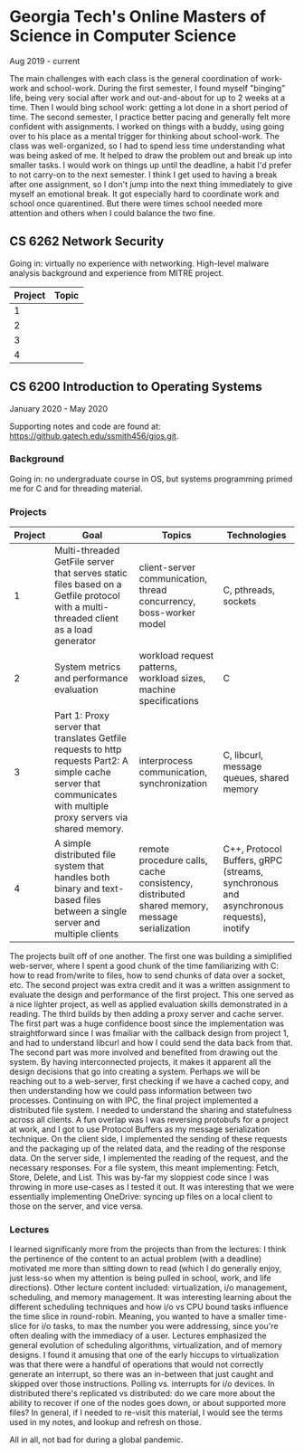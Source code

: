 # Georgia Tech's Online Masters of Science in Computer Science

Aug 2019 - current

The main challenges with each class is the general coordination of work-work and school-work. During the first semester, I found myself "binging" life, being very social after work and out-and-about for up to 2 weeks at a time. Then I would bing school work: getting a lot done in a short period of time. The second semester, I practice better pacing and generally felt more confident with assignments. I worked on things with a buddy, using  going over to his place as a mental trigger for thinking about school-work. The class was well-organized, so I had to spend less time understanding what was being asked of me. It helped to draw the problem out and break up into smaller tasks. I would work on things up until the deadline, a habit I'd prefer to not carry-on to the next semester. I think I get used to having a break after one assignment, so I don't jump into the next thing immediately to give myself an emotional break. It got especially hard to coordinate work and school once quarentined. But there were times school needed more attention and others when I could balance the two fine.

## CS 6262 Network Security

Going in: virtually no experience with networking. High-level malware analysis background and experience from MITRE project.

| Project | Topic |
|---------|-------|
| 1       |       |
| 2       |       |
| 3       |       |
| 4       |       |

## CS 6200 Introduction to Operating Systems

January 2020 - May 2020

Supporting notes and code are found at: https://github.gatech.edu/ssmith456/gios.git.

### Background
Going in: no undergraduate course in OS, but systems programming primed me for C and for threading material.

### Projects
| Project | Goal  | Topics | Technologies |
|---------|-------|--------|--------------|
| 1       | Multi-threaded GetFile server that serves static files based on a Getfile protocol with a multi-threaded client as a load generator      | client-server communication, thread concurrency, boss-worker model | C, pthreads, sockets|
| 2       | System metrics and performance evaluation | workload request patterns, workload sizes, machine specifications  | C            |
| 3       | Part 1: Proxy server that translates Getfile requests to http requests Part2: A simple cache server that communicates with multiple proxy servers via shared memory. | interprocess communication, synchronization| C, libcurl, message queues, shared memory            |
| 4       | A simple distributed file system that handles both binary and text-based files between a single server and multiple clients     | remote procedure calls, cache consistency, distributed shared memory, message serialization      | C++, Protocol Buffers, gRPC (streams, synchronous and asynchronous requests), inotify|

The projects built off of one another. The first one was building a simiplified web-server, where I spent a good chunk of the time familiarizing with C: how to read from/write to files, how to send chunks of data over a socket, etc. The second project was extra credit and it was a written assignment to evaluate the design and performance of the first project. This one served as a nice lighter project, as well as applied evaluation skills demonstrated in a reading. The third builds by then adding a proxy server and cache server. The first part was a huge confidence boost since the implementation was straightforward since I was fmailiar with the callback design from project 1, and had to understand libcurl and how I could send the data back from that. The second part was more involved and benefited from drawing out the system. By having interconnected projects, it makes it apparent all the design decisions that go into creating a system. Perhaps we will be reaching out to a web-server, first checking if we have a cached copy, and then understanding how we could pass information between two processes. Continuing on with IPC, the final project implemented a distributed file system. I needed to understand the sharing and statefulness across all clients. A fun overlap was I was reversing protobufs for a project at work, and I got to use Protocol Buffers as my message serialization technique. On the client side, I implemented the sending of these requests and the packaging up of the related data, and the reading of the response data. On the server side, I implemented the reading of the request, and the necessary responses. For a file system, this meant implementing: Fetch, Store, Delete, and List. This was by-far my sloppiest code since I was throwing in more use-cases as I tested it out. It was interesting that we were essentially implementing OneDrive: syncing up files on a local client to those on the server, and vice versa.

### Lectures

I learned significanly more from the projects than from the lectures: I think the pertinence of the content to an actual problem (with a deadline) motivated me more than sitting down to read (which I do generally enjoy, just less-so when my attention is being pulled in school, work, and life directions). Other lecture content included: virtualization, i/o management, scheduling, and memory management. It was interesting learning about the different scheduling techniques and how i/o vs CPU bound tasks influence the time slice in round-robin. Meaning, you wanted to have a smaller time-slice for i/o tasks, to max the number you were addressing, since you're often dealing with the immediacy of a user. Lectures emphasized the general evolution of scheduling algorithms, virtualization, and of memory designs. I found it amusing that one of the early hiccups to virtualization was that there were a handful of operations that would not correctly generate an interrupt, so there was an in-between that just caught and skipped over those instructions. Polling vs. interrupts for i/o devices. In distributed there's replicated vs distributed: do we care more about the ability to recover if one of the nodes goes down, or about supported more files? In general, if I needed to re-visit this material, I would see the terms used in my notes, and lookup and refresh on those.

All in all, not bad for during a global pandemic.
